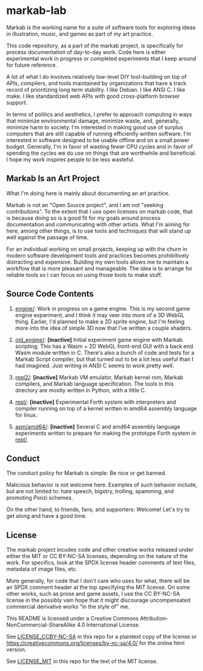 <!-- Copyright (c) 2023 Sam Blenny -->
<!-- SPDX-License-Identifier: CC-BY-NC-SA-4.0 -->

# markab-lab

Markab is the working name for a suite of software tools for exploring ideas in
illustration, music, and games as part of my art practice.

This code repository, as a part of the markab project, is specifically for
process documentation of day-to-day work. Code here is either experimental work
in progress or completed experiments that I keep around for future reference.

A lot of what I do involves relatively low-level DIY tool-building on top of
APIs, compilers, and tools maintained by organizations that have a track record
of prioritizing long term stability. I like Debian. I like ANSI C. I like make.
I like standardized web APIs with good cross-platform browser support.

In terms of politics and aesthetics, I prefer to approach computing in ways
that minimize environmental damage, minimize waste, and, generally, minimize
harm to society. I'm interested in making good use of surplus computers that
are still capable of running efficiently written software. I'm interested in
software designed to be usable offline and on a small power budget. Generally,
I'm in favor of wasting fewer CPU cycles and in favor of spending the cycles we
do use on things that are worthwhile and beneficial. I hope my work inspires
people to be less wasteful.


## Markab Is an Art Project

What I'm doing here is mainly about documenting an art practice.

Markab is not an "Open Source project", and I am not "seeking contributions".
To the extent that I use open licenses on markab code, that is because doing so
is a good fit for my goals around process documentation and communicating with
other artists. What I'm aiming for here, among other things, is to use tools
and techniques that will stand up well against the passage of time.

For an individual working on small projects, keeping up with the churn in
modern software development tools and practices becomes prohibitively
distracting and expensive. Building my own tools allows me to maintain a
workflow that is more pleasant and manageable. The idea is to arrange for
reliable tools so I can focus on using those tools to make stuff.


## Source Code Contents

1. [engine/](engine): Work in progress on a game engine. This is my second game
   engine experiment, and I think it may veer into more of a 3D WebGL thing.
   Earlier, I'd planned to make a 2D sprite engine, but I'm feeling more into
   the idea of simple 3D now that I've written a couple shaders.

2. [old_engine/](old_engine): **[inactive]** Initial experiment game engine
   with Markab scripting. This has a Wasm + 2D WebGL front-end GUI with a back
   end Wasm module written in C. There's also a bunch of code and tests for a
   Markab Script compiler, but that turned out to be a lot less useful than I
   had imagined. Just writing in ANSI C seems to work pretty well.

3. [repl2/](repl2):  **[inactive]** Markab VM emulator, Markab kernel rom,
   Markab compilers, and Markab language specification. The tools in this
   directory are mostly written in Python, with a little C.

4. [repl/](repl):  **[inactive]** Experimental Forth system with interpreters
   and compiler running on top of a kernel written in amd64 assembly language
   for linux.

5. [asm/amd64/](asm/amd64): **[inactive]** Several C and amd64 assembly language
   experiments written to prepare for making the prototype Forth system in
   [repl/](repl).


## Conduct

The conduct policy for Markab is simple: Be nice or get banned.

Malicious behavior is not welcome here. Examples of such behavior include, but
are not limited to: hate speech, bigotry, trolling, spamming, and promoting
Ponzi schemes.

On the other hand, to friends, fans, and supporters: Welcome! Let's try to get
along and have a good time.


## License

The markab project incudes code and other creative works released under either
the MIT or CC BY-NC-SA licenses, depending on the nature of the work. For
specifics, look at the SPDX license header comments of text files, metadata of
image files, etc.

More generally, for code that I don't care who uses for what, there will be an
SPDX comment header at the top specifying the MIT license. On some other works,
such as prose and game assets, I use the CC BY-NC-SA license in the possibly
vain hope that it might discourage uncompensated commercial derivative works
"in the style of" me.

This README is licensed under a Creative Commons
Attribution-NonCommercial-ShareAlike 4.0 International License.

See [LICENSE_CCBY-NC-SA](LICENSE_CCBY-NC-SA) in this repo for a plaintext copy
of the license or https://creativecommons.org/licenses/by-nc-sa/4.0/ for the
online html version.

See [LICENSE_MIT](LICENSE_MIT) in this repo for the text of the MIT license.
